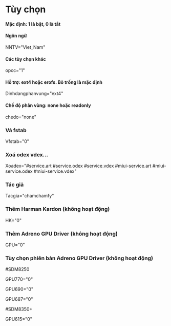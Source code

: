 # Tùy chọn
#### Mặc định: 1 là bật, 0 là tắt

#### Ngôn ngữ
NNTV="Viet_Nam"

#### Các tùy chọn khác
opcc="1"

#### Hỗ trợ: ext4 hoặc erofs. Bỏ trống là mặc định
Dinhdangphanvung="ext4"

#### Chế độ phân vùng: none hoặc readonly
chedo="none"

### Vá fstab
Vfstab="0"

### Xoá odex vdex...
Xoadex="#service.art #service.odex #service.vdex #miui-service.art #miui-service.odex #miui-service.vdex"

### Tác giả
Tacgia="chamchamfy"

### Thêm Harman Kardon (không hoạt động)
HK="0"

### Thêm Adreno GPU Driver (không hoạt động)
GPU="0"

### Tùy chọn phiên bản Adreno GPU Driver (không hoạt động)
#SDM8250

GPU770="0"

GPU690="0"

GPU687="0"

#SDM8350+

GPU615="0"
